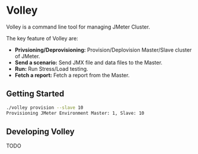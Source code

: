 # Volley
Volley is a command line tool for managing JMeter Cluster.

The key feature of Volley are: 

* **Privsioning/Deprovisioning:** Provision/Deplovision Master/Slave cluster of JMeter.
* **Send a scenario:** Send JMX file and data files to the Master.
* **Run:** Run Stress/Load testing.
* **Fetch a report:** Fetch a report from the Master. 

## Getting Started 

```bash
./volley provision --slave 10
Provisioning JMeter Environment Master: 1, Slave: 10
```

## Developing Volley

TODO